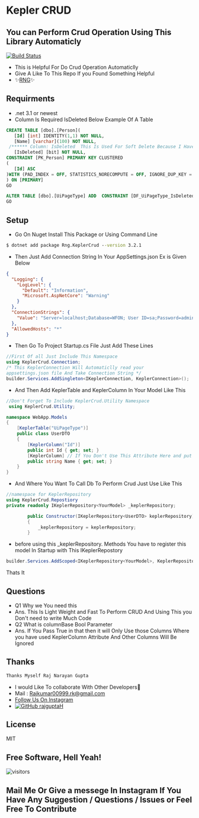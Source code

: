 # Kepler CRUD
## You can Perform Crud Operation Using This Library Automaticly

[![Build Status](https://travis-ci.org/joemccann/dillinger.svg?branch=master)](https://instagram.com/bug__developer)



- This is Helpful For Do Crud Operation Automaticlly 
- Give A Like To This Repo If you Found Something Helpful
- ✨[RNG](https://github.com/rajguptaH)✨
## Requirments
- .net 3.1 or newest 
-  Column Is Required IsDeleted Below Example Of A Table 
 ```sql
 CREATE TABLE [dbo].[Person](
	[Id] [int] IDENTITY(1,1) NOT NULL,
	[Name] [varchar](100) NOT NULL,
  /****** Column: IsDeleted  This Is Used For Soft Delete Because I Have Implemented A Condition In Query ******/
	[IsDeleted] [bit] NOT NULL,
 CONSTRAINT [PK_Person] PRIMARY KEY CLUSTERED 
(
	[Id] ASC
)WITH (PAD_INDEX = OFF, STATISTICS_NORECOMPUTE = OFF, IGNORE_DUP_KEY = OFF, ALLOW_ROW_LOCKS = ON, ALLOW_PAGE_LOCKS = ON, OPTIMIZE_FOR_SEQUENTIAL_KEY = OFF) ON [PRIMARY]
) ON [PRIMARY]
GO

ALTER TABLE [dbo].[UiPageType] ADD  CONSTRAINT [DF_UiPageType_IsDeleted]  DEFAULT ((0)) FOR [IsDeleted]
GO
```
## Setup 
- Go On Nuget Install This Package or Using Command Line 
```cmd
$ dotnet add package Rng.KeplerCrud --version 3.2.1
```
- Then Just Add Connection String In Your AppSettings.json Ex is Given Below
```json
{
  "Logging": {
    "LogLevel": {
      "Default": "Information",
      "Microsoft.AspNetCore": "Warning"
    }
  },
  "ConnectionStrings": {
    "Value": "Server=localhost;Database=WFON; User ID=sa;Password=admin;"
  },
  "AllowedHosts": "*"
}
```
- Then Go To Project Startup.cs File Just Add These Lines
```c#
//First Of all Just Include This Namespace
using KeplerCrud.Connection;
/* This KeplerConnection Will Automaticlly read your 
appsettings.json file And Take Connection String */
builder.Services.AddSingleton<IKeplerConnection, KeplerConnection>();
```
- And Then Add KeplerTable and KeplerColumn In Your Model Like This
```c#
//Don't Forget To Include KeplerCrud.Utility Namespace 
 using KeplerCrud.Utility;

namespace WebApp.Models
{
    [KeplerTable("UiPageType")]
    public class UserDTO
    {
        [KeplerColumn("Id")]
        public int Id { get; set; }
        [KeplerColumn] // If You Don't Use This Attribute Here and put colunmBase Fetch Then You Won't Get This Column Value Or You Can't Save This
        public string Name { get; set; }
    }
}
```
- And Where You Want To Call Db To Perform Crud Just Use Like This 
```c#
//namespace for KeplerRepository
using KeplerCrud.Repostiory
private readonly IKeplerRepository<YourModel> _keplerRepository;

        public Constructor(IKeplerRepository<UserDTO> keplerRepository)
        {
            _keplerRepository = keplerRepository;
        }
```
- before using this _keplerRepository. Methods You have to register this model In Startup with This IKeplerRepostory
```c#
builder.Services.AddScoped<IKeplerRepository<YourModel>, KeplerRepository<YourModel>>();
```
Thats It 
## Questions 
- Q1 Why we You need this 
- Ans. This Is Light Weight and Fast To Perform CRUD And Using This you Don't need to write Much Code 
- Q2 What is columnBase Bool Parameter 
- Ans. If You Pass True in that then it will Only Use those Columns Where you have used KeplerColumn Attribute And Other Columns Will Be Ignored
## Thanks 
```c#
Thanks Myself Raj Narayan Gupta
```
- I would Like To collaborate With Other Developers💛
- Mail : Rajkumar00999.rk@gmail.com
-  [Follow Us On Instagram]( https://instagram.com/raj__rr)
- [![GitHub rajguptaH](https://img.shields.io/github/followers/rajguptaH?label=follow&style=social)](https://github.com/rajguptaH)

## License

MIT

**Free Software, Hell Yeah!**
-
![visitors](https://visitor-badge.glitch.me/badge?page_id=rajguptaH.rajguptaH)
## Mail Me Or Give a messege In Instagram If You Have Any Suggestion / Questions / Issues or Feel Free To Contribute

